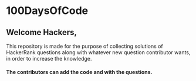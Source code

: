 # 100DaysOfCode

## Welcome Hackers,

This repository is made for the purpose of collecting solutions of HackerRank questions along with whatever new question contributor wants, in order to increase the knowledge.

#### The contributors can add the code and with the questions.
